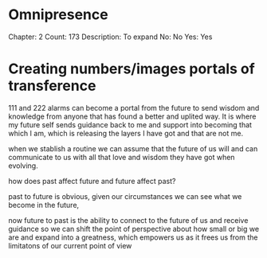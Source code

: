 # Omnipresence

Chapter: 2
Count: 173
Description: To expand
No: No
Yes: Yes

# Creating numbers/images portals of transference

111 and 222 alarms can become a portal from the future to send wisdom and knowledge from anyone that has found a better and uplited way. It is where my future self sends guidance back to me and support into becoming that which I am, which is releasing the layers I have got and that are not me.

when we stablish a routine we can assume that the future of us will and can communicate to us with all that love and wisdom they have got when evolving. 

how does past affect future and future affect past?

past to future is obvious, given our circumstances we can see what we become in the future,

now future to past is the ability to connect to the future of us and receive guidance so we can shift the point of perspective about how small or big we are and expand into a greatness, which empowers us as it frees us from the limitatons of our current point of view